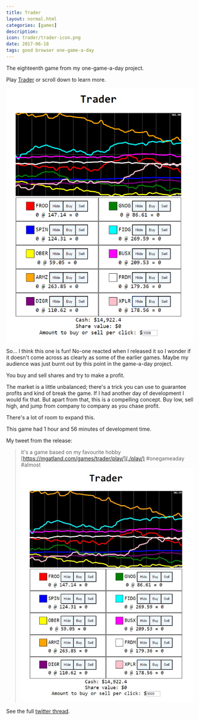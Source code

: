 ```yaml
---
title: Trader
layout: normal.html
categories: [games]
description:
icon: trader/trader-icon.png
date: 2017-06-18
tags: good browser one-game-a-day
---
```

The eighteenth game from my one-game-a-day project.

Play [Trader](./play/) or scroll down to learn more.

![Trader screenshot](./trader.png)

So… I think this one is fun! No-one reacted when I released it so I wonder if it doesn't come across as clearly as some of the earlier games. Maybe my audience was just burnt out by this point in the game-a-day project.

You buy and sell shares and try to make a profit.

The market is a little unbalanced; there's a trick you can use to guarantee profits and kind of break the game. If I had another day of development I would fix that. But apart from that, this is a compelling concept. Buy low, sell high, and jump from company to company as you chase profit.

There's a lot of room to expand this.

This game had 1 hour and 56 minutes of development time.

My tweet from the release:

> it's a game based on my favourite hobby [https://mgatland.com/games/trader/play/](./play/) #onegameaday #almost
> ![](trader-tweet.jpg)

See the full [twitter thread](https://twitter.com/mgatland/status/876302892163932160).
